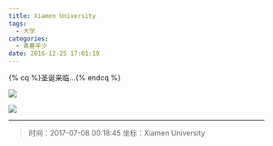 ```yaml
---
title: Xiamen University
tags:
  - 大学
categories:
  - 青春年少
date: 2016-12-25 17:01:19
---
```


{% cq %}圣诞来临...{% endcq %}

![](/images/travel/xmu-1.jpg)

<!-- more -->

![](/images/travel/xmu-2.jpg)

---

> 时间：2017-07-08 00:18:45
> 坐标：Xiamen University